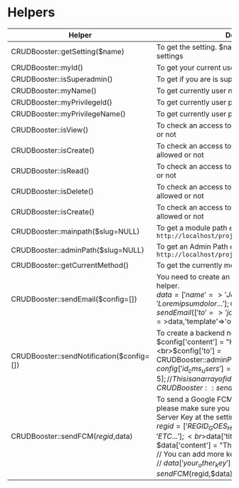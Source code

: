 # Helpers

| Helper                        | Description                 |
| ----------------------------- | --------------------------- |
| CRUDBooster::getSetting($name) | To get the setting. $name you can fill from slug of settings |
| CRUDBooster::myId() | To get your current user id |
| CRUDBooster::isSuperadmin() | To get if you are is superadmin or not |
| CRUDBooster::myName() | To get currently user name |
| CRUDBooster::myPrivilegeId() | To get currently user privilege id |
| CRUDBooster::myPrivilegeName() | To get currently user privilege name |
| CRUDBooster::isView() | To check an access to view, whether you are allowed or not | 
| CRUDBooster::isCreate() | To check an access to create, whether you are allowed or not |
| CRUDBooster::isRead() | To check an access to read, wheter you are allowed or not |
| CRUDBooster::isDelete() | To check an access to delete, whether you are allowed or not |
| CRUDBooster::isCreate() | To check an access to create, whether you are allowed or not |
| CRUDBooster::mainpath($slug=NULL) | To get a module path `e.g : http://localhost/project/public/admin/module_name`|
| CRUDBooster::adminPath($slug=NULL) | To get an Admin Path `e.g : http://localhost/project/public/admin` |
| CRUDBooster::getCurrentMethod() | To get the currently method |
| CRUDBooster::sendEmail($config=[])  | You need to create an email template before use this helper. <br>$data = ['name'=>'John Doe','address'=>'Lorem ipsum dolor...']; CRUDBooster::sendEmail(['to'=>'john@gmail.com',<br>'data'=>$data,'template'=>'order_success']);   |
| CRUDBooster::sendNotification($config=[]) | To create a backend notification<br>$config['content'] = "Hellow World";<br>$config['to'] = CRUDBooster::adminPath('some_module');<br>$config['id_cms_users'] = [1,2,3,4,5]; //This is an array of id users<br>CRUDBooster::sendNotification($config);|
| CRUDBooster::sendFCM($regid,$data) | To send a Google FCM . Before use this helper, please make sure you have setted a Google FCM Server Key at the setting page<br>$regid = ['REGID_GOES_HERE','REGID2_GOES_HERE','ETC...'];<br>$data['title'] = "This is a message title";<br>$data['content'] = "This is a message body";<br>// You can add more key as you need<br>// $data['your_other_key'] =<br>CRUDBooster::sendFCM($regid,$data); |
